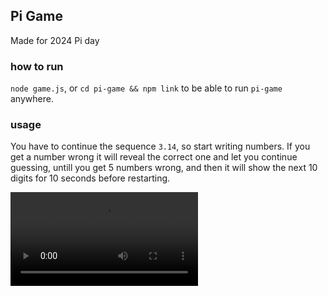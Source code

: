 ## Pi Game
Made for 2024 Pi day

### how to run
`node game.js`, or `cd pi-game && npm link` to be able to run `pi-game` anywhere.


### usage
You have to continue the sequence `3.14`, so start writing numbers. If you get a number wrong it will reveal the correct one and let you continue guessing, untill you get 5 numbers wrong, and then it will show the next 10 digits for 10 seconds before restarting.

![Demo](https://i.imgur.com/AnFnYUw.mp4)
